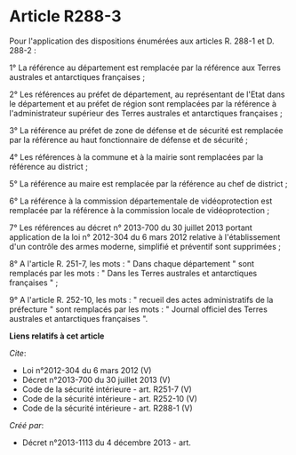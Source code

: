 # Article R288-3

Pour l'application des dispositions énumérées aux articles R. 288-1 et D. 288-2 : 

1° La référence au département est remplacée par la référence aux Terres australes et antarctiques françaises ; 

2° Les références au préfet de département, au représentant de l'Etat dans le département et au préfet de région sont
remplacées par la référence à l'administrateur supérieur des Terres australes et antarctiques françaises ; 

3° La référence au préfet de zone de défense et de sécurité est remplacée par la référence au haut fonctionnaire de défense
et de sécurité ; 

4° Les références à la commune et à la mairie sont remplacées par la référence au district ; 

5° La référence au maire est remplacée par la référence au chef de district ; 

6° La référence à la commission départementale de vidéoprotection est remplacée par la référence à la commission locale de
vidéoprotection ; 

7° Les références au décret n° 2013-700 du 30 juillet 2013 portant application de la loi n° 2012-304 du 6 mars 2012 relative
à l'établissement d'un contrôle des armes moderne, simplifié et préventif sont supprimées ; 

8° A l'article R. 251-7, les mots : " Dans chaque département " sont remplacés par les mots : " Dans les Terres australes et
antarctiques françaises " ; 

9° A l'article R. 252-10, les mots : " recueil des actes administratifs de la préfecture " sont remplacés par les mots : "
Journal officiel des Terres australes et antarctiques françaises ".

**Liens relatifs à cet article**

_Cite_:

  - Loi n°2012-304 du 6 mars 2012 (V)
  - Décret n°2013-700 du 30 juillet 2013 (V)
  - Code de la sécurité intérieure - art. R251-7 (V)
  - Code de la sécurité intérieure - art. R252-10 (V)
  - Code de la sécurité intérieure - art. R288-1 (V)

_Créé par_:

  - Décret n°2013-1113 du 4 décembre 2013 - art.
